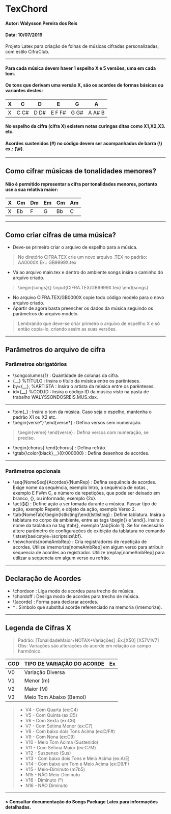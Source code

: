 # TexChord 
#### Autor: Walysson Pereira dos Reis
#### Data: 10/07/2019

Projeto Latex para criação de folhas de músicas cifradas personalizadas, com estilo CifraClub.

-----------------------------------------------
#### Para cada música devem haver 1 espelho X e 5 versões, uma em cada tom.
#### Os tons que derivam uma versão X, são os acordes de formas básicas ou variantes destes: 
| X |   C    |   D    |   E    |   G    |   A    |
|---|--------|--------|--------|--------|--------|
| X |  C C#  |  D D#  | E F F# |  G G#  | A A# B |

#### No espelho da cifra (cifra X) existem notas curingas ditas como X1,X2,X3. etc.
#### Acordes sustenidos (#) no código devem ser acompanhados de barra (\\) ex.: (\\#).
------------------------------------------------
## Como cifrar músicas de tonalidades menores?
#### Não é permitido representar a cifra por tonalidades menores, portanto use a sua relativa maior:
| X |  Cm  |  Dm  |  Em |  Gm  |  Am  |
|---|------|------|-----|------|------|
| X |  Eb  |  F   |  G  |  Bb  |  C   |
------------------------------------------------
## Como criar cifras de  uma música?
* Deve-se primeiro criar o arquivo de espelho para a música.
> No diretório CIFRA.TEX crie um novo arquivo .TEX no padrão: AA0000X Ex.: GB9999X.tex
* Vá ao arquivo main.tex e dentro do ambiente songs insira o caminho do arquivo criado.
>\begin{songs}{}
\input{CIFRA.TEX/GB9999X.tex}
\end{songs}
* No arquivo CIFRA.TEX/GB0000X copie todo código modelo para o novo arquivo criado.
* Apartir de agora basta preencher os dados da música seguindo os parâmetros do arquivo modelo.
> Lembrando que deve-se criar primeiro o arquivo de espellho X e só então copia-lo, criando assim as suas versões.
------------------------------------------------
## Parâmetros do arquivo de cifra
### Parâmetros obrigatórios

* \songcolumns{1} : Quantidade de colunas da cifra.
* {__} %TÍTULO : Insira o título da música entre os parênteses.
* by={__}, %ARTISTA : Insira o artista da música entre os parênteses.
* id={__} %COD.ID : Insira o código ID da música visto na pasta de trabalho WALYSSONDOSREIS.MUS.xlsx.
------------------------------------------------
* \tom{_} : Insira o tom da música. Caso seja o espelho, mantenha o padrão X1 ou X2 etc.
* \begin{verse*} \end{verse*} : Defina versos sem numeração.
> \begin{verse} \end{verse} : Defina versos com numeração, se preciso.
* \begin{chorus} \end{chorus} : Defina refrão.
* \gtab{\color{black}__}{0:000000} : Defina desenhos de acordes. 
------------------------------------------------
### Parâmetros opcionais
* \seq{NomeSeq}{Acordes}{NumRep} : Defina sequência de acordes. Exige nome da sequência, exemplo Intro, a sequência de notas
, exemplo E F\\#m C, e número de repetições, que pode ser deixado em branco, {}, ou informado, exemplo {2x}.
* \act{__}{__} : Define ação a ser tomada durante a música. Passar tipo de ação, exemplo Repetir, e objeto da ação, exemplo Verso 2.
* \tab{NomeTab}\begin{lstlisting}\end{lstlisting} : Define tablatura. Insira a tablatura no corpo de ambiente, entre as tags \begin{} e \end{}. Insira o nome da tablatura na tag \tab{}, exemplo \tab{Solo 1}. Se for necessário altere parâmetro de configurações de exibição da tablatura no comando \lstset{basicstyle=\scriptsize\bf}.
* \newchords{nomeAmbRep} : Cria registradores de repetição de acordes. Utilize \memorize[nomeAmbRep] em algum verso para atribuir sequencia de acordes ao registrador. Utilize \replay[nomeAmbRep] para utilizar a sequencia em algum verso ou refrão.
------------------------------------------------
## Declaração de Acordes
* \chordson : Liga modo de acordes para trecho de música.
* \chordoff : Desliga modo de acordes para trecho de música.
* \\[acorde] : Forma para declarar acordes.
* ^ : Simbolo que substitui acorde referenciado na memoria (\memorize).

------------------------------------------------
## Legenda de Cifras X

 > Padrão: [TonalidadeMaior+NOTAX+Variações] .Ex:[X50] [X57V1V7]
 > Obs: Variações são alterações do acorde em relação ao campo harmônico.

|  COD  | TIPO DE VARIAÇÃO DO ACORDE        | Ex    |
|-------|-----------------------------------|-------|
| V0    | Variação Diversa                  |       | 
| V1    | Menor (m)                         |       |  
| V2    | Maior (M)                         |       |
| V3    | Meio Tom Abaixo (Bemol)           |       |
> * V4 - Com Quarta (ex:C4)
> * V5 - Com Quinta (ex:C5)
> * V6 - Com Sexta (ex:C6)
> * V7 - Com Sétima Menor (ex:C7)
> * V8 - Com baixo dois Tons Acima (ex:D/F#)
> * V9 - Com Nona (ex:C9)
> * V10 - Meio Tom Acima (Sustenido)
> * V11 - Com Sétima Maior (ex:C7M)
> * V12 - Suspenso (Sus)
> * V13 - Com baixo dois Tons e Meio Acima (ex:A/E)
> * V14 - Com baixo um Tom e Meio Acima (ex:D9/F) 
> * V15 - Meio-Diminuto (m7b5)
> * N15 - NÃO Meio-Diminuto
> * V16 - Diminuto (º)
> * N16 - NÃO Diminuto
------------------------------------------------
#### > Consultar documentação do Songs Package Latex para informações detalhadas.
